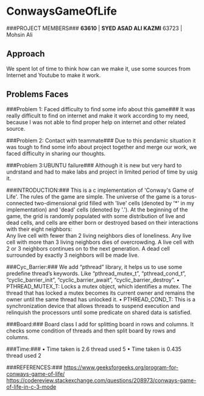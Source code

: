 # ConwaysGameOfLife
###PROJECT MEMBERS###
**63610** | **SYED ASAD ALI KAZMI**
63723 | Mohsin Ali

## Approach ##
We spent lot of time to think how can we make it, use some sources from Internet and Youtube to make it work.

## Problems Faces ##

###Problem 1: Faced difficulty to find some info about this game###
It was really difficult to find on internet and make it work according to my need, because I was not able to find proper help on internet and other related source.

###Problem 2: Contact with teammate###
Due to this pendamic situation it was tough to find some info about project together and merge our work, we faced difficulty in sharing our thoughts. 

###Problem 3:UBUNTU failure###
Although it is new but very hard to undrstand and had to make labs and project in limited period of time by usig it.

###INTRODUCTION:###
This is a c implementation of 'Conway's Game of Life'. The rules of the game are simple. The universe of the game is a torus-connected two-dimensional grid filled with 'live' cells (denoted by '*' in my implementation) and 'dead' cells (denoted by '.'). At the beginning of the game, the grid is randomly populated with some distribution of live and dead cells, and cells are either born or destroyed based on their interactions with their eight neighbors:	
Any live cell with fewer than 2 living neighbors dies of loneliness.
Any live cell with more than 3 living neighbors dies of overcrowding.
A live cell with 2 or 3 neighbors continues on to the next generation.
A dead cell surrounded by exactly 3 neighbors will be made live.

###Cyc_Barrier:###
We add “pthread” library, it helps us to use some predefine thread’s keywords. Like “pthread_mutex_t”, “pthread_cond_t”, “cyclic_barrier_init”, “cyclic_barrier_await”, “cyclic_barrier_destroy”.
•	PTHREAD_MUTEX_T:
Locks a mutex object, which identifies a mutex. The thread that has locked a mutex becomes its current owner and remains the owner until the same thread has unlocked it.
•	PTHREAD_COND_T:
This is a synchronization device that allows threads to suspend execution and relinquish the processors until some predicate on shared data is satisfied. 

###Board:###
Board class I add for splitting board in rows and columns. It checks some condition of threads and then split board by rows and columns.

###Time:###
•	Time taken is 2.6 thread used 5
•	Time taken is 0.435 thread used 2

###REFERENCES:###
https://www.geeksforgeeks.org/program-for-conways-game-of-life/
https://codereview.stackexchange.com/questions/208973/conways-game-of-life-in-c-3-mode

